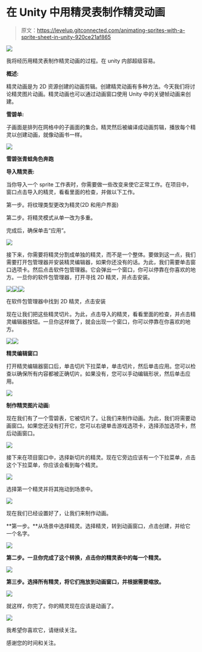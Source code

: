 # 在 Unity 中用精灵表制作精灵动画

> 原文：<https://levelup.gitconnected.com/animating-sprites-with-a-sprite-sheet-in-unity-920ce21af865>

![](img/c664c2b3152d7ea19b217a380b754420.png)

我将经历用精灵表制作精灵动画的过程。在 unity 内部超级容易。

**概述:**

精灵动画是为 2D 资源创建的动画剪辑。创建精灵动画有多种方法。今天我们将讨论精灵图片动画。精灵动画也可以通过动画窗口使用 Unity 中的关键帧动画来创建。

**雪碧单:**

子画面是排列在网格中的子画面的集合。精灵然后被编译成动画剪辑，播放每个精灵以创建动画，就像动画书一样。

![](img/f3d7df3ab0616c0a3dfe8829fe363f32.png)

**雪碧张青蛙角色奔跑**

**导入精灵表:**

当你导入一个 sprite 工作表时，你需要做一些改变来使它正常工作。在项目中，窗口点击导入的精灵，看看里面的检查，并做以下工作。

第一步。将纹理类型更改为精灵(2D 和用户界面)

第二步。将精灵模式从单一改为多重。

完成后，确保单击“应用”。

![](img/ff663c60f2c0b7345bb85dbe79e693c4.png)

接下来，你需要将精灵分割成单独的精灵，而不是一个整体。要做到这一点，我们需要打开包管理器并安装精灵编辑器，如果你还没有的话。为此，我们需要单击窗口选项卡。然后点击软件包管理器。它会弹出一个窗口，你可以停靠在你喜欢的地方。一旦你的软件包管理器，打开寻找 2D 精灵，并点击安装。

![](img/ce0d122b32ad176d919e001536a8e1d6.png)![](img/bdf1c26c2b2f57a733ec2914c0e2a969.png)![](img/109d7d68befdecf2a524b1de0a376d87.png)

在软件包管理器中找到 2D 精灵，点击安装

现在让我们把这些精灵切片。为此，点击导入的精灵，看看里面的检查，并点击精灵编辑器按钮。一旦你这样做了，就会出现一个窗口，你可以停靠在你喜欢的地方。

![](img/b239fbf916b0acf5fa3f78a9c5972c32.png)![](img/903e0380902eb438ebf52446b18d7364.png)

**精灵编辑窗口**

打开精灵编辑器窗口后，单击切片下拉菜单，单击切片，然后单击应用。您可以检查以确保所有内容都被正确切片。如果没有，您可以手动编辑形状，然后单击应用。

![](img/48024e5e4ec32f271f53e7882d0bdc45.png)

**制作精灵图片动画:**

现在我们有了一个雪碧表，它被切片了。让我们来制作动画。为此，我们将需要动画窗口。如果您还没有打开它，您可以右键单击游戏选项卡，选择添加选项卡，然后动画窗口。

![](img/18fd3ea62e6cc7abf2ac7689227f1f9c.png)

接下来在项目窗口中，选择新切片的精灵。现在它旁边应该有一个下拉菜单，点击这个下拉菜单，你应该会看到每个精灵。

![](img/fdd1a35bbac73ac5a6ad87f65b9946b5.png)

选择第一个精灵并将其拖动到场景中。

![](img/9c36cb30c3a54dde29303a0777e0bead.png)

现在我们已经设置好了，让我们来制作动画。

**第一步。**从场景中选择精灵。选择精灵，转到动画窗口，点击创建，并给它一个名字。

![](img/b3f66733ee8df6d24ff1fc803257a5be.png)

**第二步。一旦你完成了这个转换，点击你的精灵表中的每一个精灵。**

![](img/6c0e0fad6ec53180d2276f38357de4de.png)

**第三步。选择所有精灵，将它们拖放到动画窗口，并根据需要缩放。**

![](img/0576f7914de55f1ba218a6ff90eaac91.png)

就这样，你完了。你的精灵现在应该是动画了。

![](img/107618989f7b22f619754cd9110c69f1.png)

我希望你喜欢它，请继续关注。

感谢您的时间和关注。